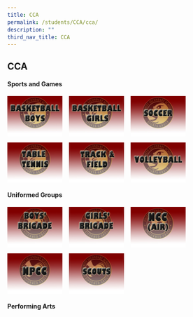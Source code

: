 ```yaml
---
title: CCA
permalink: /students/CCA/cca/
description: ""
third_nav_title: CCA
---
```

## CCA

#### Sports and Games

<p><a href="https://www.ezhishi.net/CKPSebook2022/">
<img style="width:25%; margin-right:15px;" align=left src="/images/sports_bball_boys_tn.jpg">
</a></p>

<p><a href="https://www.ezhishi.net/CKPSebook2022/">
<img style="width:25%; margin-right:15px; " align=left src="/images/sports_bball_girls_tn.jpg">
</a></p>

<p><a href="https://www.ezhishi.net/CKPSebook2022/">
<img style="width:25%; margin-right:15px;" align=left src="/images/soccer_tn.jpg">
</a></p><br clear=left>

<p><a href="https://www.ezhishi.net/CKPSebook2022/">
<img style="width:25%; margin-right:15px;" align=left src="/images/table_tennis_tn.jpg">
</a></p>

<p><a href="https://www.ezhishi.net/CKPSebook2022/">
<img style="width:25%; margin-right:15px; " align=left src="/images/track_n_field_tn.jpg">
</a></p>

<p><a href="https://www.ezhishi.net/CKPSebook2022/">
<img style="width:25%; margin-right:15px;" align=left src="/images/volleyball_tn.jpg">
</a></p><br clear=left>

#### Uniformed Groups

<p><a href="https://www.ezhishi.net/CKPSebook2022/">
<img style="width:25%; margin-right:15px;" align=left src="/images/ug_boys_brigade_tn.jpg">
</a></p>

<p><a href="https://www.ezhishi.net/CKPSebook2022/">
<img style="width:25%; margin-right:15px; " align=left src="/images/ug_girls_brigade_tn.jpg">
</a></p>

<p><a href="https://www.ezhishi.net/CKPSebook2022/">
<img style="width:25%; margin-right:15px;" align=left src="/images/ug_ncc_air_tn.jpg">
</a></p><br clear=left>

<p><a href="https://www.ezhishi.net/CKPSebook2022/">
<img style="width:25%; margin-right:15px; " align=left src="/images/ug_npcc_tn.jpg">
</a></p>

<p><a href="https://www.ezhishi.net/CKPSebook2022/">
<img style="width:25%; margin-right:15px;" align=left src="/images/ug_scouts_tn.jpg">
</a></p><br clear=left>

#### Performing Arts



